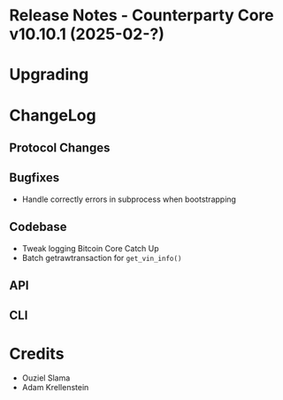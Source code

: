 # Release Notes - Counterparty Core v10.10.1 (2025-02-?)


# Upgrading

# ChangeLog

## Protocol Changes

## Bugfixes

- Handle correctly errors in subprocess when bootstrapping

## Codebase

- Tweak logging Bitcoin Core Catch Up
- Batch getrawtransaction for `get_vin_info()`

## API


## CLI


# Credits

- Ouziel Slama
- Adam Krellenstein
